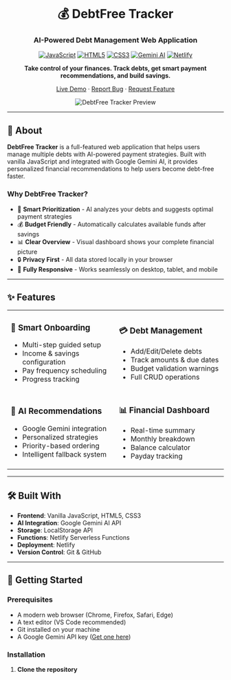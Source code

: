 <div align="center">

# 💰 DebtFree Tracker

### AI-Powered Debt Management Web Application

[![JavaScript](https://img.shields.io/badge/JavaScript-F7DF1E?style=flat-square&logo=javascript&logoColor=black)](https://developer.mozilla.org/en-US/docs/Web/JavaScript)
[![HTML5](https://img.shields.io/badge/HTML5-E34F26?style=flat-square&logo=html5&logoColor=white)](https://developer.mozilla.org/en-US/docs/Web/HTML)
[![CSS3](https://img.shields.io/badge/CSS3-1572B6?style=flat-square&logo=css3&logoColor=white)](https://developer.mozilla.org/en-US/docs/Web/CSS)
[![Gemini AI](https://img.shields.io/badge/Gemini_AI-8E75B2?style=flat-square&logo=google&logoColor=white)](https://ai.google.dev/)
[![Netlify](https://img.shields.io/badge/Netlify-00C7B7?style=flat-square&logo=netlify&logoColor=white)](https://www.netlify.com/)

**Take control of your finances. Track debts, get smart payment recommendations, and build savings.**

[Live Demo](https://your-app.netlify.app) · [Report Bug](https://github.com/yourusername/debtfree-tracker/issues) · [Request Feature](https://github.com/yourusername/debtfree-tracker/issues)

![DebtFree Tracker Preview](https://via.placeholder.com/800x400/e91c1c/ffffff?text=DebtFree+Tracker+Screenshot)

</div>

---

## 📖 About

**DebtFree Tracker** is a full-featured web application that helps users manage multiple debts with AI-powered payment strategies. Built with vanilla JavaScript and integrated with Google Gemini AI, it provides personalized financial recommendations to help users become debt-free faster.

### Why DebtFree Tracker?

- 🎯 **Smart Prioritization** - AI analyzes your debts and suggests optimal payment strategies
- 💰 **Budget Friendly** - Automatically calculates available funds after savings
- 📊 **Clear Overview** - Visual dashboard shows your complete financial picture
- 🔒 **Privacy First** - All data stored locally in your browser
- 📱 **Fully Responsive** - Works seamlessly on desktop, tablet, and mobile

---

## ✨ Features

<table>
<tr>
<td width="50%">

### 🔐 Smart Onboarding
- Multi-step guided setup
- Income & savings configuration
- Pay frequency scheduling
- Progress tracking

</td>
<td width="50%">

### 💳 Debt Management
- Add/Edit/Delete debts
- Track amounts & due dates
- Budget validation warnings
- Full CRUD operations

</td>
</tr>
<tr>
<td width="50%">

### 🤖 AI Recommendations
- Google Gemini integration
- Personalized strategies
- Priority-based ordering
- Intelligent fallback system

</td>
<td width="50%">

### 📊 Financial Dashboard
- Real-time summary
- Monthly breakdown
- Balance calculator
- Payday tracking

</td>
</tr>
</table>

---

## 🛠️ Built With

- **Frontend**: Vanilla JavaScript, HTML5, CSS3
- **AI Integration**: Google Gemini AI API
- **Storage**: LocalStorage API
- **Functions**: Netlify Serverless Functions
- **Deployment**: Netlify
- **Version Control**: Git & GitHub

---

## 🚀 Getting Started

### Prerequisites

- A modern web browser (Chrome, Firefox, Safari, Edge)
- A text editor (VS Code recommended)
- Git installed on your machine
- A Google Gemini API key ([Get one here](https://ai.google.dev/))

### Installation

1. **Clone the repository**
```bash

